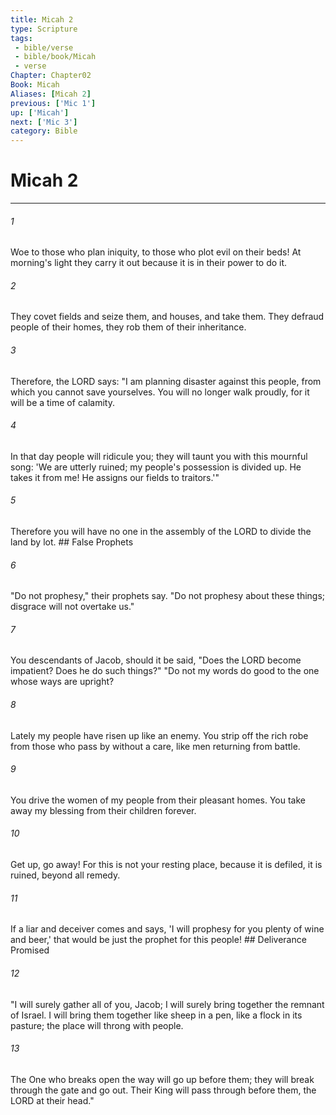 ```yaml
---
title: Micah 2
type: Scripture
tags:
 - bible/verse
 - bible/book/Micah
 - verse
Chapter: Chapter02
Book: Micah
Aliases: [Micah 2]
previous: ['Mic 1']
up: ['Micah']
next: ['Mic 3']
category: Bible
---
```

# Micah 2

***


###### 1 
Woe to those who plan iniquity, to those who plot evil on their beds! At morning's light they carry it out because it is in their power to do it. 

###### 2 
They covet fields and seize them, and houses, and take them. They defraud people of their homes, they rob them of their inheritance. 

###### 3 
Therefore, the LORD says: "I am planning disaster against this people, from which you cannot save yourselves. You will no longer walk proudly, for it will be a time of calamity. 

###### 4 
In that day people will ridicule you; they will taunt you with this mournful song: 'We are utterly ruined; my people's possession is divided up. He takes it from me! He assigns our fields to traitors.'" 

###### 5 
Therefore you will have no one in the assembly of the LORD to divide the land by lot. ## False Prophets 

###### 6 
"Do not prophesy," their prophets say. "Do not prophesy about these things; disgrace will not overtake us." 

###### 7 
You descendants of Jacob, should it be said, "Does the LORD become impatient? Does he do such things?" "Do not my words do good to the one whose ways are upright? 

###### 8 
Lately my people have risen up like an enemy. You strip off the rich robe from those who pass by without a care, like men returning from battle. 

###### 9 
You drive the women of my people from their pleasant homes. You take away my blessing from their children forever. 

###### 10 
Get up, go away! For this is not your resting place, because it is defiled, it is ruined, beyond all remedy. 

###### 11 
If a liar and deceiver comes and says, 'I will prophesy for you plenty of wine and beer,' that would be just the prophet for this people! ## Deliverance Promised 

###### 12 
"I will surely gather all of you, Jacob; I will surely bring together the remnant of Israel. I will bring them together like sheep in a pen, like a flock in its pasture; the place will throng with people. 

###### 13 
The One who breaks open the way will go up before them; they will break through the gate and go out. Their King will pass through before them, the LORD at their head." 
